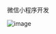 微信小程序开发

![image](https://github.com/0NPNM0/robot_AR_JavaScript/assets/98509588/cb21df8b-a357-4927-8e74-bf7455b1b2f6)
